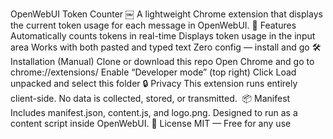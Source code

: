 OpenWebUI Token Counter 
￼ 
A lightweight Chrome extension that displays the current token usage for each message in OpenWebUI. 
🧩 Features 
Automatically counts tokens in real-time
Displays token usage in the input area
Works with both pasted and typed text
Zero config — install and go 
🛠 Installation (Manual) 
Clone or download this repo
Open Chrome and go to chrome://extensions/
Enable “Developer mode” (top right)
Click Load unpacked and select this folder 
🔒 Privacy 
This extension runs entirely client-side. No data is collected, stored, or transmitted. 
 📦 Manifest 
Includes manifest.json, content.js, and logo.png. Designed to run as a content script inside OpenWebUI. 
📜 License 
MIT — Free for any use
